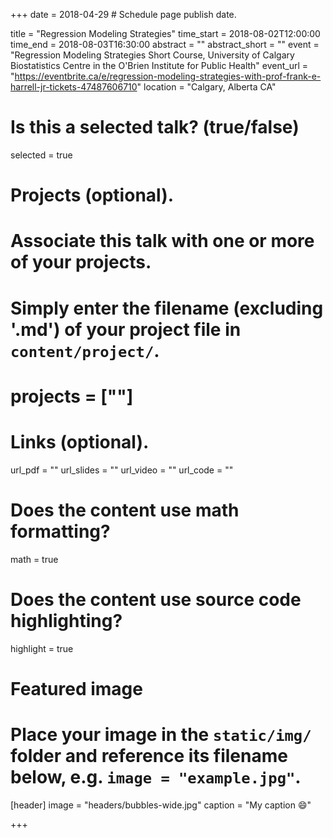 +++
date = 2018-04-29  # Schedule page publish date.

title = "Regression Modeling Strategies"
time_start = 2018-08-02T12:00:00
time_end = 2018-08-03T16:30:00
abstract = ""
abstract_short = ""
event = "Regression Modeling Strategies Short Course, University of Calgary Biostatistics Centre in the O'Brien Institute for Public Health"
event_url = "https://eventbrite.ca/e/regression-modeling-strategies-with-prof-frank-e-harrell-jr-tickets-47487606710"
location = "Calgary, Alberta CA"

# Is this a selected talk? (true/false)
selected = true

# Projects (optional).
#   Associate this talk with one or more of your projects.
#   Simply enter the filename (excluding '.md') of your project file in `content/project/`.
# projects = [""]

# Links (optional).
url_pdf = ""
url_slides = ""
url_video = ""
url_code = ""

# Does the content use math formatting?
math = true

# Does the content use source code highlighting?
highlight = true

# Featured image
# Place your image in the `static/img/` folder and reference its filename below, e.g. `image = "example.jpg"`.
[header]
image = "headers/bubbles-wide.jpg"
caption = "My caption :smile:"

+++
